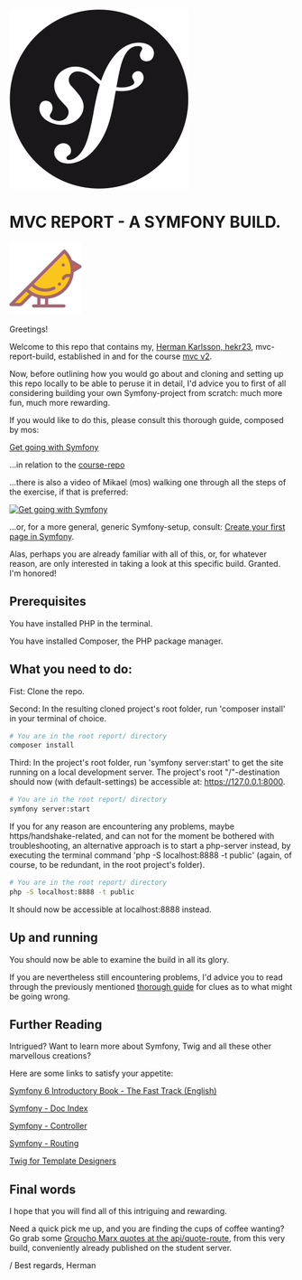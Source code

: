 <!--
---
author: hekr23
revision:
    "2025-04-15": "(A, hekr23) First release."
---
-->

![Symfony image](public/img/symfony.svg)

MVC REPORT - A SYMFONY BUILD.
====================


![MVC-Bird image](public/img/title-bird.svg)

Greetings!



Welcome to this repo that contains my, [Herman Karlsson, hekr23](https://www.student.bth.se/~hekr23/dbwebb-kurser/mvc/me/report/public/), mvc-report-build, established in and for the course [mvc v2](https://dbwebb.se/kurser/mvc-v2).

Now, before outlining how you would go about and cloning and setting up this repo locally to be able to peruse it in detail, I'd advice you to first of all considering building your own Symfony-project from scratch: much more fun, much more rewarding.

If you would like to do this, please consult this thorough guide, composed by mos:

[Get going with Symfony](https://github.com/dbwebb-se/mvc/tree/main/example/symfony)


...in relation to the [course-repo](https://github.com/dbwebb-se/mvc/)

...there is also a video of Mikael (mos) walking one through all the steps of the exercise, if that is preferred:

[![Get going with Symfony](https://img.youtube.com/vi/1QVvLGNqTxw/0.jpg)](https://www.youtube.com/watch?v=1QVvLGNqTxw)

...or, for a more general, generic Symfony-setup, consult: [Create your first page in Symfony](https://symfony.com/doc/current/page_creation.html).


Alas, perhaps you are already familiar with all of this, or, for whatever reason, are only interested in taking a look at this specific build. Granted. I'm honored!



Prerequisites
----------------------------

You have installed PHP in the terminal.

You have installed Composer, the PHP package manager.


What you need to do:
----------------------------

Fist: Clone the repo.

Second: In the resulting cloned project's root folder, run 'composer install' in your terminal of choice.

```bash
# You are in the root report/ directory
composer install
```

Third: In the project's root folder, run 'symfony server:start' to get the site running on a local development server. The project's root "/"-destination should now (with default-settings) be accessible at: https://127.0.0.1:8000.

```bash
# You are in the root report/ directory
symfony server:start
```

If you for any reason are encountering any problems, maybe https/handshake-related, and can not for the moment be bothered with troubleshooting, an alternative approach is to start a php-server instead, by executing the terminal command 'php -S localhost:8888 -t public' (again, of course, to be redundant, in the root project's folder).

```bash
# You are in the root report/ directory
php -S localhost:8888 -t public
```

It should now be accessible at localhost:8888 instead.

Up and running
----------------------------

You should now be able to examine the build in all its glory.

If you are nevertheless still encountering problems, I'd advice you to read through the previously mentioned [thorough guide](https://github.com/dbwebb-se/mvc/tree/main/example/symfony) for clues as to what might be going wrong.

Further Reading
----------------------------
Intrigued? Want to learn more about Symfony, Twig and all these other marvellous creations?

Here are some links to satisfy your appetite:

[Symfony 6 Introductory Book - The Fast Track (English)](https://symfony.com/doc/6.4/the-fast-track/en/index.html)

[Symfony - Doc Index](https://symfony.com/doc/current/index.html)

[Symfony - Controller](https://symfony.com/doc/current/controller.html)

[Symfony - Routing](https://symfony.com/doc/current/routing.html)

[Twig for Template Designers](https://twig.symfony.com/doc/3.x/templates.html)

Final words
----------------------------

I hope that you will find all of this intriguing and rewarding.

Need a quick pick me up, and you are finding the cups of coffee wanting? Go grab some [Groucho Marx quotes at the api/quote-route](https://www.student.bth.se/~hekr23/dbwebb-kurser/mvc/me/report/public/api/quote), from this very build, conveniently already published on the student server.

/ Best regards, Herman